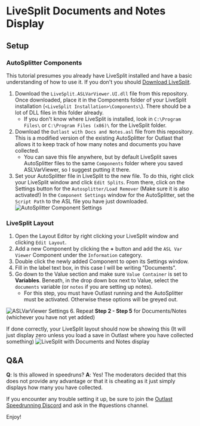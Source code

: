 # LiveSplit Documents and Notes Display
## Setup
### AutoSplitter Components
This tutorial presumes you already have LiveSplit installed and have a basic understanding of how to use it. If you don't you should [Download LiveSplit](https://livesplit.org/downloads/ "https://livesplit.org/downloads/").
1. Download the `LiveSplit.ASLVarViewer.UI.dll` file from this repository. Once downloaded, place it in the Components folder of your LiveSplit installation (`<LiveSplit Installation>\Components\`). There should be a lot of DLL files in this folder already.
   * If you don't know where LiveSplit is installed, look in `C:\Program Files\` or `C:\Program Files (x86)\` for the LiveSplit folder.
2. Download the `Outlast with Docs and Notes.asl` file from this repository. This is a modified version of the existing AutoSplitter for Outlast that allows it to keep track of how many notes and documents you have collected. 
   * You can save this file anywhere, but by default LiveSplit saves AutoSplitter files to the same `Components` folder where you saved ASLVarViewer, so I suggest putting it there.
3. Set your AutoSplitter file in LiveSplit to the new file. To do this, right click your LiveSplit window and click `Edit Splits`. From there, click on the Settings button for the `Autosplitter/Load Remover` (Make sure it is also activated!)
In the `Component Settings` window for the AutoSplitter, set the `Script Path` to the ASL file you have just downloaded.
![AutoSplitter Component Settings](https://upload.rileythefox.co.uk/cagA5/joRapUPa47.png/raw)
### LiveSplit Layout
1. Open the Layout Editor by right clicking your LiveSplit window and clicking `Edit Layout`.
2. Add a new Component by clicking the **+** button and add the `ASL Var Viewer` Component under the `Information` category.
3. Double click the newly added Component to open its Settings window.
4. Fill in the label text box, in this case I will be writing "Documents". 
5. Go down to the Value section and make sure `Value Container` is set to **Variables**. Beneath, in the drop down box next to Value, select the `documents` variable (or `notes` if you are setting up notes).
   * For this step, you must have Outlast running and the AutoSplitter must be activated. Otherwise these options will be greyed out.

![ASLVarViewer Settings](https://upload.rileythefox.co.uk/cagA5/juXaLaFi64.png/raw)
6. Repeat **Step 2 - Step 5** for Documents/Notes (whichever you have not yet added)

If done correctly, your LiveSplit layout should now be showing this (It will just display zero unless you load a save in Outlast where you have collected something)
![LiveSplit with Documents and Notes display](https://upload.rileythefox.co.uk/cagA5/NaVEtOli84.png/raw)

## Q&A
**Q**: Is this allowed in speedruns?
**A**: Yes! The moderators decided that this does not provide any advantage or that it is cheating as it just simply displays how many you have collected.

If you encounter any trouble setting it up, be sure to join the [Outlast Speedrunning Discord](https://discord.gg/vyMZQSrtMA) and ask in the #questions channel.

Enjoy!